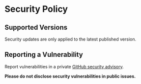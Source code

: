 # Security Policy

## Supported Versions

Security updates are only applied to the latest published version.

## Reporting a Vulnerability

Report vulnerabilities in a private
[GitHub security advisory](https://github.com/sandlada/mdc/security/advisories).

**Please do not disclose security vulnerabilities in public issues.**
